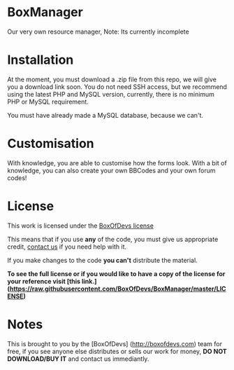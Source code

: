 # BoxManager
Our very own resource manager, Note: Its currently incomplete

# Installation

At the moment, you must download a .zip file from this repo, we will give you a download link soon.
You do not need SSH access, but we recommend using the latest PHP and MySQL version, currently, there is no minimum PHP or MySQL requirement.
<!-- Someone please find out what version people need!! -->
You must have already made a MySQL database, because we can't.

# Customisation

With knowledge, you are able to customise how the forms look.
With a bit of knowledge, you can also create your own BBCodes and your own forum codes!    

# License

This work is licensed under the [BoxOfDevs license](https://github.com/BoxOfDevs/BoxManager)

This means that if you use **any** of the code, you must give us appropriate credit, [contact us](http://forums.boxofdevs.com) if you need help with it.

If you make changes to the code **you can't** distribute the material.



**To see the full license or if you would like to have a copy of the license for your reference visit [this link.] (https://raw.githubusercontent.com/BoxOfDevs/BoxManager/master/LICENSE)**

# Notes

This is brought to you by the [BoxOfDevs] (http://boxofdevs.com) team for free, if you see anyone else distributes or sells our work for money, **DO NOT DOWNLOAD/BUY IT** and contact us immediantly.
<!-- Soon, we will create a special badge to certify which website has been approved by the BoxOfDevs team to give you a download link -->
